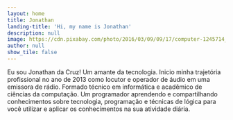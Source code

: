 ```yaml
---
layout: home
title: Jonathan
landing-title: 'Hi, my name is Jonathan'
description: null
image: https://cdn.pixabay.com/photo/2016/03/09/09/17/computer-1245714_960_720.jpg
author: null
show_tile: false
---
```


Eu sou Jonathan da Cruz! Um amante da tecnologia. Inicio minha trajetória profissional no ano de 2013 como locutor e operador de áudio em uma emissora de rádio. Formado técnico em informática e acadêmico de ciências da computação. Um programador aprendendo e compartilhando conhecimentos sobre tecnologia, programação e técnicas de lógica para você utilizar e aplicar os conhecimentos na sua atividade diária.
